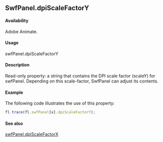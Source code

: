 ## SwfPanel.dpiScaleFactorY

#### Availability

Adobe Animate.

#### Usage

swfPanel.dpiScaleFactorY

#### Description

Read-only property: a string that contains the DPI scale factor (scaleY) for swfPanel. Depending on this scale-factor, SwfPanel can adjust its contents.

#### Example

The following code illustrates the use of this property:

```javascript
fl.trace(fl.swfPanel[x].dpiScaleFactorY);

```

#### See also

[swfPanel.dpiScaleFactorX](../swfPanel_object/swfPane1.md)

